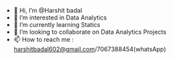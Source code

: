 - 👋 Hi, I’m @Harshit badal
- 👀 I’m interested in Data Analytics 
- 🌱 I’m currently learning Statics
- 💞️ I’m looking to collaborate on Data Analytics Projects 
- 📫 How to reach me : harshitbadal602@gmail.com/7067388454(whatsApp) 

<!---
Harshit123456-svg/Harshit123456-svg is a ✨ special ✨ repository because its `README.md` (this file) appears on your GitHub profile.
You can click the Preview link to take a look at your changes.
--->
